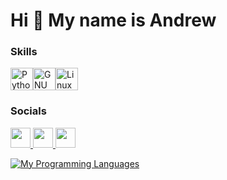 Hi 👋 My name is Andrew
==============================================================================================================================

### Skills

<p align="left">
<a href="https://www.python.org/" target="_blank" rel="noreferrer"><img src="https://raw.githubusercontent.com/danielcranney/readme-generator/main/public/icons/skills/python-colored.svg" width="36" height="36" alt="Python" /></a><a href="https://www.gnu.org/software/bash/" target="_blank" rel="noreferrer"><img src="https://raw.githubusercontent.com/danielcranney/readme-generator/main/public/icons/skills/gnubash.svg" width="36" height="36" alt="GNU Bash" /></a><a href="https://www.linux.org" target="_blank" rel="noreferrer"><img src="https://raw.githubusercontent.com/danielcranney/readme-generator/main/public/icons/skills/linux-colored.svg" width="36" height="36" alt="Linux" /></a>
</p>

### Socials

<p align="left"> <a href="https://www.github.com/Andrew-196" target="_blank" rel="noreferrer"> <picture> <source media="(prefers-color-scheme: dark)" srcset="https://raw.githubusercontent.com/danielcranney/readme-generator/main/public/icons/socials/github-dark.svg" /> <source media="(prefers-color-scheme: light)" srcset="https://raw.githubusercontent.com/danielcranney/readme-generator/main/public/icons/socials/github.svg" /> <img src="https://raw.githubusercontent.com/danielcranney/readme-generator/main/public/icons/socials/github.svg" width="32" height="32" /> </picture> </a> 
<a href="https://vk.com/rod196" target="_blank" rel="noreferrer"> <picture> <source media="(prefers-color-scheme: dark)" srcset="https://www.svgrepo.com/show/331634/vk-v2.svg" /> <source media="(prefers-color-scheme: light)" srcset="https://www.svgrepo.com/show/331634/vk-v2.svg" /> <img src="https://www.svgrepo.com/show/331634/vk-v2.svg" width="32" height="32" /> </picture> </a>
<a href="https://t.me/Rod_196" target="_blank" rel="noreferrer"> <picture> <source media="(prefers-color-scheme: dark)" srcset="https://www.svgrepo.com/show/354443/telegram.svg" /> <source media="(prefers-color-scheme: light)" srcset="https://www.svgrepo.com/show/354443/telegram.svg" /> <img src="https://www.svgrepo.com/show/354443/telegram.svg" width="32" height="32" /> </picture> </a></p>
<a href="https://github.com/Andrew-196" align="left"><img src="https://github-readme-stats.vercel.app/api/top-langs/?username=Andrew-196&langs_count=10&title_color=0891b2&text_color=ffffff&icon_color=f97316&bg_color=1c1917&hide_border=true&locale=en&custom_title=My%20%Programming%20%Languages" alt="My Programming Languages" /></a>
